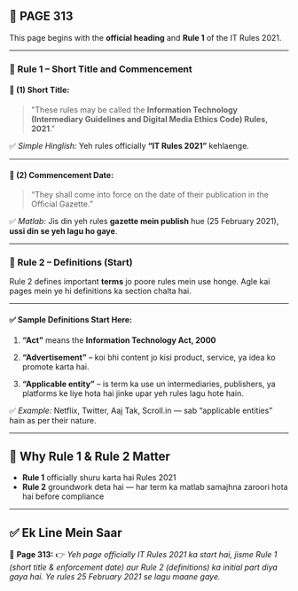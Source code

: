 ## 📄 **PAGE 313**

This page begins with the **official heading** and **Rule 1** of the IT Rules 2021.

---

### 🧾 Rule 1 – Short Title and Commencement

#### 📌 (1) **Short Title:**

> "These rules may be called the **Information Technology (Intermediary Guidelines and Digital Media Ethics Code) Rules, 2021**."

✅ *Simple Hinglish:*
Yeh rules officially **“IT Rules 2021”** kehlaenge.

---

#### 📌 (2) **Commencement Date:**

> “They shall come into force on the date of their publication in the Official Gazette.”

✅ *Matlab:*
Jis din yeh rules **gazette mein publish** hue (25 February 2021), **ussi din se yeh lagu ho gaye**.

---

### 🧾 Rule 2 – Definitions (Start)

Rule 2 defines important **terms** jo poore rules mein use honge.
Agle kai pages mein ye hi definitions ka section chalta hai.

---

#### ✅ Sample Definitions Start Here:

1. **“Act”** means the **Information Technology Act, 2000**

2. **“Advertisement”** – koi bhi content jo kisi product, service, ya idea ko promote karta hai.

3. **“Applicable entity”** – is term ka use un intermediaries, publishers, ya platforms ke liye hota hai jinke upar yeh rules lagu hote hain.

✅ *Example:*
Netflix, Twitter, Aaj Tak, Scroll.in — sab “applicable entities” hain as per their nature.

---

## 🧩 Why Rule 1 & Rule 2 Matter

* **Rule 1** officially shuru karta hai Rules 2021
* **Rule 2** groundwork deta hai — har term ka matlab samajhna zaroori hota hai before compliance

---

## ✅ **Ek Line Mein Saar**

📌 **Page 313:**
👉 *Yeh page officially IT Rules 2021 ka start hai, jisme Rule 1 (short title & enforcement date) aur Rule 2 (definitions) ka initial part diya gaya hai. Ye rules 25 February 2021 se lagu maane gaye.*
